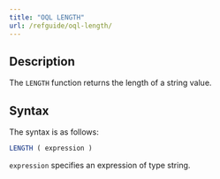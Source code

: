 ```yaml
---
title: "OQL LENGTH"
url: /refguide/oql-length/
---
```


## Description

The `LENGTH` function returns the length of a string value.

## Syntax

The syntax is as follows:

```sql {linenos=false}
LENGTH ( expression )
```

`expression` specifies an expression of type string.
